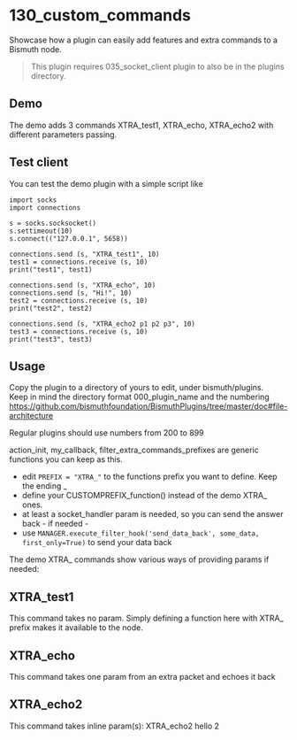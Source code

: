 # 130_custom_commands

Showcase how a plugin can easily add features and extra commands to a Bismuth node.

> This plugin requires 035_socket_client plugin to also be in the plugins directory.

## Demo

The demo adds 3 commands XTRA_test1, XTRA_echo, XTRA_echo2 with different parameters passing.

## Test client

You can test the demo plugin with a simple script like 
```
import socks
import connections

s = socks.socksocket()
s.settimeout(10)
s.connect(("127.0.0.1", 5658))

connections.send (s, "XTRA_test1", 10)
test1 = connections.receive (s, 10)
print("test1", test1)

connections.send (s, "XTRA_echo", 10)
connections.send (s, "Hi!", 10)
test2 = connections.receive (s, 10)
print("test2", test2)

connections.send (s, "XTRA_echo2 p1 p2 p3", 10)
test3 = connections.receive (s, 10)
print("test3", test3)
```

## Usage

Copy the plugin to a directory of yours to edit, under bismuth/plugins.  
Keep in mind the directory format 000_plugin_name and the numbering https://github.com/bismuthfoundation/BismuthPlugins/tree/master/doc#file-architecture

Regular plugins should use numbers from 200 to 899

action_init, my_callback, filter_extra_commands_prefixes are generic functions you can keep as this.

- edit `PREFIX = "XTRA_"` to the functions prefix you want to define. Keep the ending _
- define your CUSTOMPREFIX_function() instead of the demo XTRA_ ones.
- at least a socket_handler param is needed, so you can send the answer back - if needed -
- use `MANAGER.execute_filter_hook('send_data_back', some_data, first_only=True)` to send your data back

The demo XTRA_ commands show various ways of providing params if needed:

## XTRA_test1

This command takes no param. Simply defining a function here with XTRA_ prefix makes it available to the node.

## XTRA_echo

This command takes one param from an extra packet and echoes it back

## XTRA_echo2

This command takes inline param(s): XTRA_echo2 hello 2  

